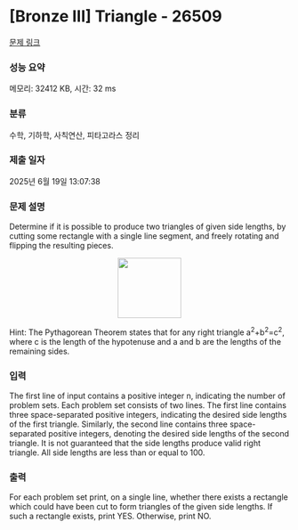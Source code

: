 # [Bronze III] Triangle - 26509 

[문제 링크](https://www.acmicpc.net/problem/26509) 

### 성능 요약

메모리: 32412 KB, 시간: 32 ms

### 분류

수학, 기하학, 사칙연산, 피타고라스 정리

### 제출 일자

2025년 6월 19일 13:07:38

### 문제 설명

<p>Determine if it is possible to produce two triangles of given side lengths, by cutting some rectangle with a single line segment, and freely rotating and flipping the resulting pieces.</p>

<p style="text-align: center;"><img alt="" src="" style="width: 114px; height: 108px;"></p>

<p>Hint: The Pythagorean Theorem states that for any right triangle a<sup>2</sup>+b<sup>2</sup>=c<sup>2</sup>, where c is the length of the hypotenuse and a and b are the lengths of the remaining sides.</p>

### 입력 

 <p>The first line of input contains a positive integer n, indicating the number of problem sets. Each problem set consists of two lines. The first line contains three space-separated positive integers, indicating the desired side lengths of the first triangle. Similarly, the second line contains three space-separated positive integers, denoting the desired side lengths of the second triangle. It is not guaranteed that the side lengths produce valid right triangle. All side lengths are less than or equal to 100.</p>

### 출력 

 <p>For each problem set print, on a single line, whether there exists a rectangle which could have been cut to form triangles of the given side lengths. If such a rectangle exists, print YES. Otherwise, print NO.</p>

